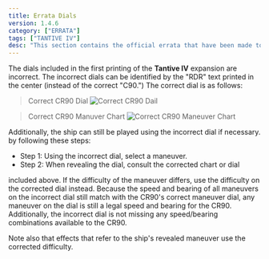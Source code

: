 ```yaml
---
title: Errata Dials
version: 1.4.6
category: ["ERRATA"]
tags: ["TANTIVE IV"]
desc: "This section contains the official errata that have been made to individual cards and other game components in Star Wars: X-Wing."
---
```


The dials included in the first printing of the **Tantive IV** expansion are incorrect. The incorrect dials can be identified by the "RDR" text printed in the center (instead of the correct "C90.") The correct dial is as follows:

> Correct CR90 Dial
![Correct CR90 Dail](DIAL_CORRECT_CR90.webp)

> Correct CR90 Manuver Chart
![Correct CR90 Maneuver Chart](Correct_Maneuver_Chart_CR90.webp)

Additionally, the ship can still be played using the incorrect dial if necessary.
by following these steps:

- Step 1: Using the incorrect dial, select a maneuver.
- Step 2: When revealing the dial, consult the corrected chart or dial

included above. If the difficulty of the maneuver differs, use the difficulty on the corrected dial instead. Because the speed and bearing of all maneuvers on the incorrect dial still match with the CR90's correct maneuver dial, any maneuver on the dial is still a legal speed and bearing for the CR90. Additionally, the incorrect dial is not missing any speed/bearing combinations available to the CR90.

Note also that effects that refer to the ship's revealed maneuver use the corrected difficulty.